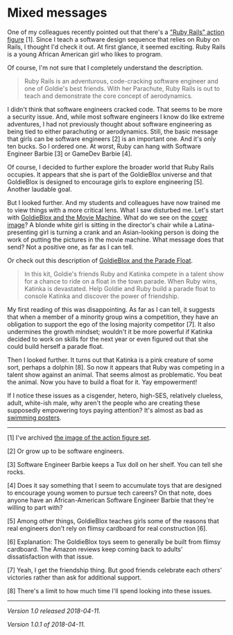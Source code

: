 Mixed messages
==============

One of my colleagues recently
pointed out that there's a ["Ruby Rails" action
figure](https://www.amazon.com/GoldieBlox-Rails-Action-Figure-Parachute/dp/B0128K4PM8/) [1].
Since I teach a software design sequence that relies on Ruby on Rails,
I thought I'd check it out.  At first glance, it seemed exciting.  Ruby
Rails is a young African American girl who likes to program.  

Of course, I'm not sure that I completely understand the description.

> Ruby Rails is an adventurous, code-cracking software engineer and one
of Goldie's best friends. With her Parachute, Ruby Rails is out to teach
and demonstrate the core concept of aerodynamics.

I didn't think that software engineers cracked code.  That seems to be
more a security issue.  And, while most software engineers I know do
like extreme adventures, I had not previously thought about software
engineering as being tied to either parachuting or aerodynamics.  Still,
the basic message that girls can be software engineers [2] is an important
one.  And it's only ten bucks.  So I ordered one.  At worst, Ruby can
hang with Software Engineer Barbie [3] or GameDev Barbie [4].

Of course, I decided to further explore the broader world that Ruby Rails
occupies.  It appears that she is part of the GoldieBlox universe and
that GoldieBlox is designed to encourage girls to explore engineering [5].
Another laudable goal.

But I looked further.  And my students and colleagues have now trained me
to view things with a more critical lens.  What I saw disturbed me.  Let's
start with [GoldieBlox and the Movie
Machine](https://www.amazon.com/GoldieBlox-and-the-Movie-Machine/dp/1223095606/).
What do we see on the [cover image](images/movie-machine)?  A blonde
white girl is sitting in the director's chair while a Latina-presenting
girl is turning a crank and an Asian-looking person is doing the work of
putting the pictures in the movie machine.  What message does that send?
Not a positive one, as far as I can tell.

Or check out this description of [GoldieBlox and the Parade
Float](https://www.amazon.com/dp/1223095584/).

> In this kit, Goldie's friends Ruby and Katinka compete in a talent
show for a chance to ride on a float in the town parade. When Ruby wins,
Katinka is devastated. Help Goldie and Ruby build a parade float to
console Katinka and discover the power of friendship.

My first reading of this was disappointing.  As far as I can tell, it
suggests that when a member of a minority group wins a competition, they
have an obligation to support the ego of the losing majority competitor
[7].  It also undermines the growth mindset; wouldn't it be more powerful
if Katinka decided to work on skills for the next year or even figured
out that she could build herself a parade float.

Then I looked further.  It turns out that Katinka is a pink creature
of some sort, perhaps a dolphin [8].  So now it appears that Ruby was
competing in a talent show against an animal.  That seems almost as
problematic.  You beat the animal.  Now you have to build a float for it.
Yay empowerment!

If I notice these issues as a cisgender, hetero, high-SES,
relatively clueless, adult, white-ish male, why aren't
the people who are creating these supposedly empowering
toys paying attention?  It's almost as bad as [swimming
posters](https://www.washingtonpost.com/news/morning-mix/wp/2016/06/27/super-racist-pool-safety-poster-prompts-red-cross-apology/).

---

[1] I've archived [the image of the action figure set](images/ruby-rails).

[2] Or grow up to be software engineers.

[3] Software Engineer Barbie keeps a Tux doll on her shelf.  You can tell
she rocks.

[4] Does it say something that I seem to accumulate toys that are designed
to encourage young women to pursue tech careers?  On that note, does anyone
have an African-American Software Engineer Barbie that they're willing to
part with?

[5] Among other things, GoldieBlox teaches girls some of the reasons that
real engineers don't rely on flimsy cardboard for real construction [6].

[6] Explanation: The GoldieBlox toys seem to generally be built from
flimsy cardboard.  The Amazon reviews keep coming back to adults'
dissatisfaction with that issue.

[7] Yeah, I get the friendship thing.  But good friends celebrate each
others' victories rather than ask for additional support.

[8] There's a limit to how much time I'll spend looking into these issues.

---

*Version 1.0 released 2018-04-11.*

*Version 1.0.1 of 2018-04-11.*

